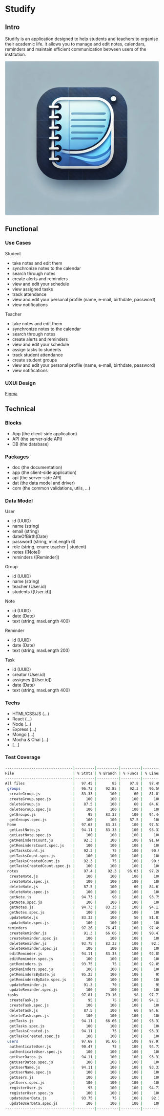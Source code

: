 # Studify

## Intro
Studify is an application designed to help students and teachers to organise their academic life. It allows you to manage and edit notes, calendars, reminders and maintain efficient communication between users of the institution.

![alt text](Studify_logo_.png)

## Functional

### Use Cases

Student
- take notes and edit them
- synchronize notes to the calendar
- search through notes
- create alerts and reminders
- view and edit your schedule
- view assigned tasks
- track attendance
- view and edit your personal profile (name, e-mail, birthdate, password)
- view notifications

Teacher
- take notes and edit them
- synchronize notes to the calendar
- search through notes
- create alerts and reminders
- view and edit your schedule
- assign tasks to students
- track student attendance
- create student groups
- view and edit your personal profile (name, e-mail, birthdate, password)
- view notifications


### UXUI Design
[Figma](https://www.figma.com/proto/x7oiMpA4G1hKMu6RwslWb8/Studify?node-id=1-1742&node-type=canvas&t=vTuePcD21zr1HVWI-0&scaling=scale-down&content-scaling=fixed&page-id=0%3A1&starting-point-node-id=1%3A1742)

## Technical

### Blocks
- App (the client-side application)
- API (the server-side API)
- DB (the database)

### Packages
- doc (the documentation)
- app (the client-side application)
- api (the server-side API)
- dat (the data model and driver)
- com (the common validations, utils, ...)


### Data Model

User 
- id (UUID)
- name (string)
- email (string)
- dateOfBirth(Date)
- password (string, minLength 6)
- role (string, enum: teacher | student)
- notes ([Note])
- reminders ([Reminder])

Group
- id (UUID)
- name (string)
- teacher (User.id)
- students ([User.id])

Note
- id (UUID)
- date (Date)
- text (string, maxLength 400)

Reminder
- id (UUID)
- date (Date)
- text (string, maxLength 200)

Task
- id (UUID)
- creator (User.id)
- assignes ([User.id])
- date (Date)
- text (string, maxLength 400)


### Techs

- HTML/CSS/JS (...)
- React (...)
- Node (...)
- Express (...)
- Mongo (...)
- Mocha & Chai (...)
- [...]

### Test Coverage

```sh
-------------------------------|---------|----------|---------|---------|-------------------
File                           | % Stmts | % Branch | % Funcs | % Lines | Uncovered Line #s 
-------------------------------|---------|----------|---------|---------|-------------------
All files                      |   97.45 |       85 |    97.8 |   97.49 |                  
 groups                        |   96.73 |    92.85 |    92.3 |   96.59 |                  
  createGroup.js               |   83.33 |      100 |      60 |   81.81 | 10,15            
  createGroup.spec.js          |     100 |      100 |     100 |     100 |                  
  deleteGroup.js               |    87.5 |      100 |      60 |   84.61 | 10,17            
  deleteGroup.spec.js          |     100 |      100 |     100 |     100 |                  
  getGroups.js                 |      95 |    83.33 |     100 |   94.44 | 36               
  getGroups.spec.js            |     100 |      100 |    87.5 |     100 |                  
 home                          |   97.63 |    83.33 |     100 |   97.53 |                  
  getLastNote.js               |   94.11 |    83.33 |     100 |   93.33 | 26               
  getLastNote.spec.js          |     100 |      100 |     100 |     100 |                  
  getRemindersCount.js         |    92.3 |      100 |     100 |   91.66 | 12               
  getRemindersCount.spec.js    |     100 |      100 |     100 |     100 |                  
  getTasksCount.js             |    92.3 |       75 |     100 |    90.9 | 19               
  getTasksCount.spec.js        |     100 |      100 |     100 |     100 |                  
  getTasksCreatedCount.js      |    92.3 |       75 |     100 |    90.9 | 19               
  getTasksCreatedCount.spec.js |     100 |      100 |     100 |     100 |                  
 notes                         |    97.4 |     92.3 |   96.03 |   97.28 |                  
  createNote.js                |     100 |      100 |     100 |     100 |                  
  createNote.spec.js           |     100 |      100 |     100 |     100 |                  
  deleteNote.js                |    87.5 |      100 |      60 |   84.61 | 10,17            
  deleteNote.spec.js           |     100 |      100 |     100 |     100 |                  
  getNote.js                   |   94.73 |       90 |     100 |   93.75 | 27               
  getNote.spec.js              |     100 |      100 |     100 |     100 |                  
  getNotes.js                  |   94.73 |    83.33 |     100 |   94.11 | 31               
  getNotes.spec.js             |     100 |      100 |     100 |     100 |                  
  updateNote.js                |   83.33 |      100 |      50 |   81.81 | 11,17            
  updateNote.spec.js           |     100 |      100 |     100 |     100 |                  
 reminders                     |   97.26 |    76.47 |     100 |   97.49 |                  
  createReminder.js            |    91.3 |    66.66 |     100 |   90.47 | 19,34             
  createReminder.spec.js       |     100 |      100 |     100 |     100 |                  
  deleteReminder.js            |   93.75 |    83.33 |     100 |    92.3 | 29               
  deleteReminder.spec.js       |     100 |      100 |     100 |     100 |                  
  editReminder.js              |   94.11 |    83.33 |     100 |   92.85 | 24               
  editReminder.spec.js         |     100 |      100 |     100 |     100 |                  
  getReminders.js              |   93.75 |       75 |     100 |   92.85 | 23               
  getReminders.spec.js         |     100 |      100 |     100 |     100 |                  
  getRemindersByDate.js        |   95.23 |      100 |     100 |      95 | 14               
  getRemindersByDate.spec.js   |     100 |      100 |     100 |     100 |                  
  updateReminder.js            |    91.3 |       70 |     100 |      95 | 38               
  updateReminder.spec.js       |     100 |      100 |     100 |     100 |                  
 tasks                         |   97.81 |    79.16 |      98 |   97.71 |                  
  createTask.js                |      95 |       75 |     100 |   94.11 | 29               
  createTask.spec.js           |     100 |      100 |     100 |     100 |                  
  deleteTask.js                |    87.5 |      100 |      60 |   84.61 | 10,17            
  deleteTask.spec.js           |     100 |      100 |     100 |     100 |                  
  getTasks.js                  |   94.11 |    66.66 |     100 |   93.33 | 27               
  getTasks.spec.js             |     100 |      100 |     100 |     100 |                  
  getTasksCreated.js           |   94.11 |       75 |     100 |   93.33 | 27               
  getTasksCreated.spec.js      |     100 |      100 |     100 |     100 |                  
 users                         |   97.68 |    91.66 |     100 |   97.97 |                  
  authenticateUser.js          |   90.47 |       75 |     100 |   94.73 | 20               
  authenticateUser.spec.js     |     100 |      100 |     100 |     100 |                  
  getUserDatos.js              |   94.11 |      100 |     100 |   93.33 | 15               
  getUserDatos.spec.js         |     100 |      100 |     100 |     100 |                  
  getUserName.js               |   94.11 |      100 |     100 |   93.33 | 15               
  getUserName.spec.js          |     100 |      100 |     100 |     100 |                  
  getUsers.js                  |     100 |      100 |     100 |     100 |                  
  getUsers.spec.js             |     100 |      100 |     100 |     100 |                  
  registerUser.js              |      95 |      100 |     100 |   94.73 | 21               
  registerUser.spec.js         |     100 |      100 |     100 |     100 |                  
  updateUserData.js            |   93.75 |       75 |     100 |    92.3 | 24               
  updateUserData.spec.js       |     100 |      100 |     100 |     100 |                  
-------------------------------|---------|----------|---------|---------|-------------------
```